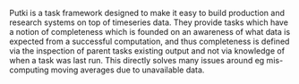 Putki is a task framework designed to make it easy
to build production and research systems on top of timeseries
data. They provide tasks which have a notion of completeness
which is founded on an awareness of what data is expected
from a successful computation, and thus completeness is 
defined via the inspection of parent tasks existing output
and not via knowledge of when a task was last run. This directly
solves many issues around eg mis-computing moving averages due
to unavailable data. 
